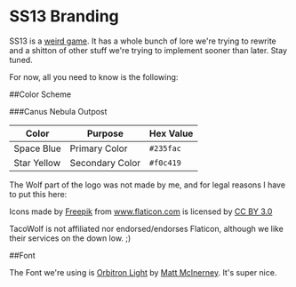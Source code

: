 # SS13 Branding

SS13 is a [weird game](https://www.youtube.com/watch?v=_L-CYkXmJzw). It has a whole bunch of lore we're trying to rewrite and a shitton of other stuff we're trying to implement sooner than later. Stay tuned. 

For now, all you need to know is the following:

##Color Scheme

###Canus Nebula Outpost

|Color|Purpose|Hex Value|
|---|---|---|
|Space Blue|Primary Color|`#235fac`|
|Star Yellow|Secondary Color|`#f0c419`|

The Wolf part of the logo was not made by me, and for legal reasons I have to put this here:

<div>Icons made by <a href="http://www.freepik.com" title="Freepik">Freepik</a> from <a href="http://www.flaticon.com" title="Flaticon">www.flaticon.com</a> is licensed by <a href="http://creativecommons.org/licenses/by/3.0/" title="Creative Commons BY 3.0">CC BY 3.0</a></div>

TacoWolf is not affiliated nor endorsed/endorses Flaticon, although we like their services on the down low. ;)

##Font

The Font we're using is [Orbitron Light](https://www.google.com/fonts/specimen/Orbitron) by [Matt McInerney](http://matt.cc/). It's super nice.